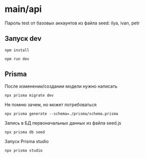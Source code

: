 # main/api

Пароль test от базовых аккаунтов из файла seed: ilya, ivan, petr

## Запуск dev

```shell
npm install
```

```shell
npm run dev
```


## Prisma

После изменении/создании модели нужно написать

```shell
npx prisma migrate dev
```
Не помню зачем, но может потребоваться
```shell
npx prisma generate --schema=./prisma/schema.prisma
```
Запись в БД первоначальных данных из файла seed.js
```shell
npx prisma db seed
```
Запуск Prisma studio
```shell
npx prisma studio
```